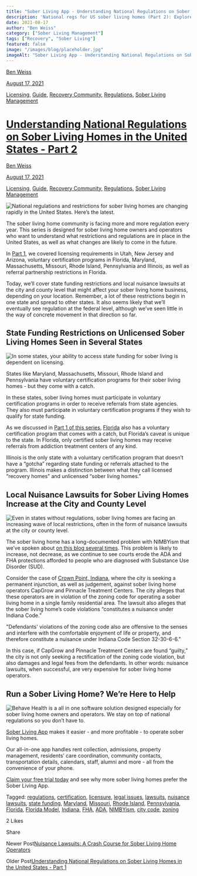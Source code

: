 ```yaml
---
title: "Sober Living App - Understanding National Regulations on Sober Living Homes in the United States - Part 2"
description: 'National regs for US sober living homes (Part 2): Explore federal laws & compliance details (Aug 2021). From the Sober Living App blog.'
date: 2021-08-17
author: "Ben Weiss"
category: ["Sober Living Management"]
tags: ["Recovery", "Sober Living"]
featured: false
image: "/images/blog/placeholder.jpg"
imageAlt: "Sober Living App - Understanding National Regulations on Sober Living Homes in the United States - Part 2"
---
```


[Ben Weiss](../../../../sober-living-app-blog%EF%B9%96author=5a811b27db7926c296af1851.html)

[August 17, 2021](understanding-national-regulations-on-sober-living-homes-in-the-united-states-part-2.html)

[Licensing](../../../category/Licensing.html), [Guide](../../../category/Guide.html), [Recovery Community](../../../category/Recovery+Community.html), [Regulations](../../../category/Regulations.html), [Sober Living Management](../../../category/Sober+Living+Management.html)

#  [Understanding National Regulations on Sober Living Homes in the United States - Part 2](understanding-national-regulations-on-sober-living-homes-in-the-united-states-part-2.html)

[Ben Weiss](../../../../sober-living-app-blog%EF%B9%96author=5a811b27db7926c296af1851.html)

[August 17, 2021](understanding-national-regulations-on-sober-living-homes-in-the-united-states-part-2.html)

[Licensing](../../../category/Licensing.html), [Guide](../../../category/Guide.html), [Recovery Community](../../../category/Recovery+Community.html), [Regulations](../../../category/Regulations.html), [Sober Living Management](../../../category/Sober+Living+Management.html)

![National regulations and restrictions for sober living homes are changing rapidly in the United States. Here’s the latest.](/images/blog/understanding-national-regulations-on-sober-living-homes-in-the-united-states-part-2/Screen_Shot_2021-08-11_at_5.24.53_PM.png)

The sober living home community is facing more and more regulation every year. This series is designed for sober living home owners and operators who want to understand what restrictions and regulations are in place in the United States, as well as what changes are likely to come in the future.

In [Part 1](https://soberlivingapp.com/sober-living-app-blog/2021/8/3/understanding-national-regulations-on-sober-living-homes-in-the-united-states-part-1), we covered licensing requirements in Utah, New Jersey and Arizona, voluntary certification programs in Florida, Maryland, Massachusetts, Missouri, Rhode Island, Pennsylvania and Illinois, as well as referral partnership restrictions in Florida. 

Today, we’ll cover state funding restrictions and local nuisance lawsuits at the city and county level that might affect your sober living home business, depending on your location. Remember, a lot of these restrictions begin in one state and spread to other states. It also seems likely that we’ll eventually see regulation at the federal level, although we’ve seen little in the way of concrete movement in that direction so far.  

## State Funding Restrictions on Unlicensed Sober Living Homes Seen in Several States 

![In some states, your ability to access state funding for sober living is dependent on licensing.](/images/blog/understanding-national-regulations-on-sober-living-homes-in-the-united-states-part-2/Screen_Shot_2021-08-11_at_5.26.11_PM.png)

States like Maryland, Massachusetts, Missouri, Rhode Island and Pennsylvania have voluntary certification programs for their sober living homes - but they come with a catch.

In these states, sober living homes must participate in voluntary certification programs in order to receive referrals from state agencies. They also must participate in voluntary certification programs if they wish to qualify for state funding. 

As we discussed in [Part 1 of this series](https://soberlivingapp.com/sober-living-app-blog/2021/8/3/understanding-national-regulations-on-sober-living-homes-in-the-united-states-part-1), [Florida](https://soberlivingapp.com/sober-living-app-blog/2021/5/18/considering-opening-a-sober-living-home-in-florida-heres-how) also has a voluntary certification program that comes with a catch, but Florida’s caveat is unique to the state. In Florida, only certified sober living homes may receive referrals from addiction treatment centers of any kind. 

Illinois is the only state with a voluntary certification program that doesn’t have a “gotcha” regarding state funding or referrals attached to the program. Illinois makes a distinction between what they call licensed “recovery homes” and unlicensed “sober living homes.” 

## Local Nuisance Lawsuits for Sober Living Homes Increase at the City and County Level

![Even in states without regulations, sober living homes are facing an increasing wave of local restrictions, often in the form of nuisance lawsuits at the city or county level.](/images/blog/understanding-national-regulations-on-sober-living-homes-in-the-united-states-part-2/Screen_Shot_2021-08-11_at_5.26.54_PM.png)

The sober living home has a long-documented problem with NIMBYism that we’ve spoken about [on this blog several times](https://soberlivingapp.com/sober-living-app-blog/2019/11/19/dealing-with-nimbys-at-your-sober-living-housenbsp). This problem is likely to increase, not decrease, as we continue to see courts erode the ADA and FHA protections afforded to people who are diagnosed with Substance Use Disorder (SUD). 

Consider the case of [Crown Point, Indiana](https://www.nwitimes.com/news/halfway-house-amid-crown-point-family-homes-angers-residents-prompts-city-lawsuit/article_3f3eb707-5ca0-5949-96e1-ab986d74d4ab.html), where the city is seeking a permanent injunction, as well as judgement, against sober living home operators CapGrow and Pinnacle Treatment Centers. The city alleges that these operators are in violation of the zoning code for operating a sober living home in a single family residential area. The lawsuit also alleges that the sober living home’s code violations “constitutes a nuisance under Indiana Code.” 

"Defendants' violations of the zoning code also are offensive to the senses and interfere with the comfortable enjoyment of life or property, and therefore constitute a nuisance under Indiana Code Section 32-30-6-6."

In this case, if CapGrow and Pinnacle Treatment Centers are found “guilty,” the city is not only seeking a rectification of the zoning code violation, but also damages and legal fees from the defendants. In other words: nuisance lawsuits, when successful, are very expensive for sober living home operators.

## Run a Sober Living Home? We’re Here to Help 

![Behave Health is a all in one software solution designed especially for sober living home owners and operators. We stay on top of national regulations so you don’t have to.](/images/blog/understanding-national-regulations-on-sober-living-homes-in-the-united-states-part-2/Screen_Shot_2021-08-11_at_5.27.26_PM.png)

[Sober Living App](../../../../index.html) makes it easier - and more profitable - to operate sober living homes. 

Our all-in-one app handles rent collection, admissions, property management, residents’ care coordination, community contacts, transportation details, calendars, staff, alumni and more - all from the convenience of your phone. 

[Claim your free trial today](https://behavehealth.com/get-started) and see why more sober living homes prefer the Sober Living App.

Tagged: [regulations](../../../tag/regulations.html), [certification](../../../tag/certification.html), [licensure](../../../tag/licensure.html), [legal issues](../../../tag/legal+issues.html), [lawsuits](https://soberlivingapp.com/sober-living-app-blog/tag/lawsuits), [nuisance lawsuits](https://soberlivingapp.com/sober-living-app-blog/tag/nuisance+lawsuits), [state funding](../../../tag/state+funding.html), [Maryland](../../../tag/Maryland.html), [Missouri](../../../tag/Missouri.html), [Rhode Island](../../../tag/Rhode+Island.html), [Pennsylvania](../../../tag/Pennsylvania.html), [Florida](../../../tag/Florida.html), [Florida Model](https://soberlivingapp.com/sober-living-app-blog/tag/Florida+Model), [Indiana](../../../tag/Indiana.html), [FHA](https://soberlivingapp.com/sober-living-app-blog/tag/FHA), [ADA](https://soberlivingapp.com/sober-living-app-blog/tag/ADA), [NIMBYism](../../../tag/NIMBYism.html), [city code](../../../tag/city+code.html), [zoning](../../../tag/zoning.html)

2 Likes

Share

Newer Post[Nuisance Lawsuits: A Crash Course for Sober Living Home Operators](https://soberlivingapp.com/sober-living-app-blog/2021/8/31/nuisance-lawsuits-a-crash-course-for-sober-living-home-operators)

Older Post[Understanding National Regulations on Sober Living Homes in the United States - Part 1](https://soberlivingapp.com/sober-living-app-blog/2021/8/3/understanding-national-regulations-on-sober-living-homes-in-the-united-states-part-1)